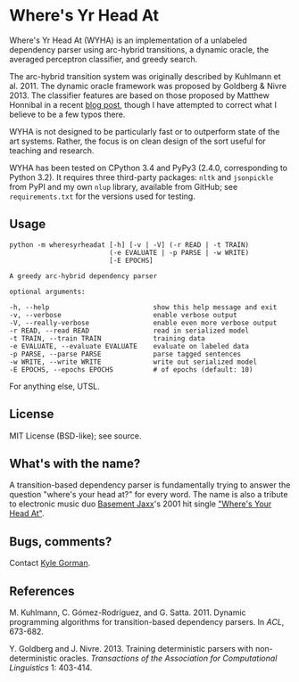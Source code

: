 Where's Yr Head At
==================

Where's Yr Head At (WYHA) is an implementation of a unlabeled dependency
parser using arc-hybrid transitions, a dynamic oracle, the averaged
perceptron classifier, and greedy search.

The arc-hybrid transition system was originally described by Kuhlmann
et al. 2011. The dynamic oracle framework was proposed by Goldberg &
Nivre 2013. The classifier features are based on those proposed by
Matthew Honnibal in a recent
[blog post](https://honnibal.wordpress.com/2013/12/18/a-simple-fast-algorithm-for-natural-language-dependency-parsing/), though I have attempted to
correct what I believe to be a few typos there.

WYHA is not designed to be particularly fast or to outperform state of
the art systems. Rather, the focus is on clean design of the sort useful
for teaching and research.

WYHA has been tested on CPython 3.4 and PyPy3 (2.4.0, corresponding to
Python 3.2). It requires three third-party packages: `nltk` and
`jsonpickle` from PyPI and my own `nlup` library, available from GitHub;
see `requirements.txt` for the versions used for testing.


Usage
-----

    python -m wheresyrheadat [-h] [-v | -V] (-r READ | -t TRAIN)
                             (-e EVALUATE | -p PARSE | -w WRITE)
                             [-E EPOCHS]

    A greedy arc-hybrid dependency parser

    optional arguments:

    -h, --help                          show this help message and exit
    -v, --verbose                       enable verbose output
    -V, --really-verbose                enable even more verbose output
    -r READ, --read READ                read in serialized model
    -t TRAIN, --train TRAIN             training data
    -e EVALUATE, --evaluate EVALUATE    evaluate on labeled data
    -p PARSE, --parse PARSE             parse tagged sentences
    -w WRITE, --write WRITE             write out serialized model
    -E EPOCHS, --epochs EPOCHS          # of epochs (default: 10)

For anything else, UTSL.

License
-------

MIT License (BSD-like); see source.

What's with the name?
---------------------

A transition-based dependency parser is fundamentally trying to answer
the question "where's your head at?" for every word. The name is also a
tribute to electronic music duo
[Basement Jaxx](http://www.basementjaxx.co.uk)'s 2001 hit single
["Where's Your Head At"](https://www.youtube.com/watch?v=5rAOyh7YmEc).

Bugs, comments?
---------------

Contact [Kyle Gorman](mailto:gormanky@ohsu.edu).

References
----------

M. Kuhlmann, C. Gómez-Rodríguez, and G. Satta. 2011. Dynamic programming
algorithms for transition-based dependency parsers. In _ACL_, 673-682.

Y. Goldberg and J. Nivre. 2013. Training deterministic parsers with
non-deterministic oracles. _Transactions of the Association for
Computational Linguistics_ 1: 403-414.
